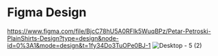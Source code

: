# Figma Design

https://www.figma.com/file/BjcC78hU5A0RFIk5WuqBPz/Petar-Petroski-PlainShirts-Design?type=design&node-id=0%3A1&mode=design&t=1fy34Do3TuOPe0BJ-1
![Desktop - 5 (2)](https://github.com/PetarPetroski/is218_final_project/assets/45236464/c9ec0dc5-26ec-4b49-9929-9a577bac3ee4)

